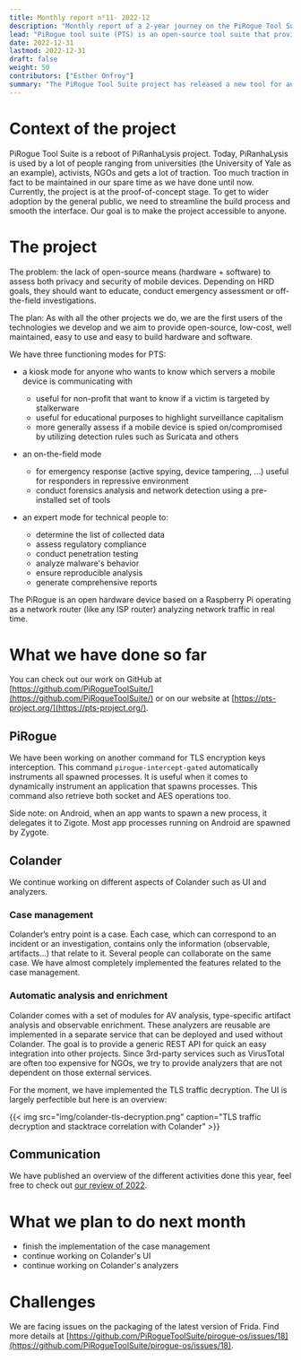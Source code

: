 ```yaml
---
title: Monthly report n⁰11- 2022-12
description: "Monthly report of a 2-year journey on the PiRogue Tool Suite project"
lead: "PiRogue tool suite (PTS) is an open-source tool suite that provides a comprehensive mobile forensic and network traffic analysis platform."
date: 2022-12-31
lastmod: 2022-12-31
draft: false
weight: 50
contributors: ["Esther Onfroy"]
summary: "The PiRogue Tool Suite project has released a new tool for automatically intercepting TLS keys and is making significant progress on their Colander software suite. Colander offers case management, automatic analysis (like AV scans), and enrichment (without relying solely on expensive 3rd party services)"
---
```


# Context of the project
PiRogue Tool Suite is a reboot of PiRanhaLysis project. Today, PiRanhaLysis is used by a lot of people ranging from universities (the University of Yale as an example), activists, NGOs and gets a lot of traction. Too much traction in fact to be maintained in our spare time as we have done until now. Currently, the project is at the proof-of-concept stage. To get to wider adoption by the general public, we need to streamline the build process and smooth the interface. Our goal is to make the project accessible to anyone.

# The project
The problem: the lack of open-source means (hardware + software) to assess both privacy and security of mobile devices. Depending on HRD goals, they should want to educate, conduct emergency assessment or off-the-field investigations.

The plan: As with all the other projects we do, we are the first users of the technologies we develop and we aim to provide open-source, low-cost, well maintained, easy to use and easy to build hardware and software. 

We have three functioning modes for PTS:

- a kiosk mode for anyone who wants to know which servers a mobile device is communicating with
  - useful for non-profit that want to know if a victim is targeted by stalkerware
  - useful for educational purposes to highlight surveillance capitalism
  - more generally assess if a mobile device is spied on/compromised by utilizing detection rules such as Suricata and others

- an on-the-field mode
  - for emergency response (active spying, device tampering, ...) useful for responders in repressive environment
  - conduct forensics analysis and network detection using a pre-installed set of tools

- an expert mode for technical people to:
  - determine the list of collected data
  - assess regulatory compliance
  - conduct penetration testing 
  - analyze malware's behavior
  - ensure reproducible analysis
  - generate comprehensive reports

The PiRogue is an open hardware device based on a Raspberry Pi operating as a network router (like any ISP router) analyzing network traffic in real time. 

# What we have done so far
You can check out our work on GitHub at [https://github.com/PiRogueToolSuite/](https://github.com/PiRogueToolSuite/) or on our website at [https://pts-project.org/](https://pts-project.org/).

## PiRogue

We have been working on another command for TLS encryption keys interception. This command `pirogue-intercept-gated` automatically instruments all spawned processes. It is useful when it comes to dynamically instrument an application that spawns processes. This command also retrieve both socket and AES operations too. 

Side note: on Android, when an app wants to spawn a new process, it delegates it to Zigote. Most app processes running on Android are spawned by Zygote. 

## Colander

We continue working on different aspects of Colander such as UI and analyzers. 

### Case management

Colander’s entry point is a case. Each case, which can correspond to an incident or an investigation, contains only the information (observable, artifacts…) that relate to it. Several people can collaborate on the same case. We have almost completely implemented the features related to the case management.

### Automatic analysis and enrichment

Colander comes with a set of modules for AV analysis, type-specific artifact analysis and observable enrichment. These analyzers are reusable are implemented in a separate service that can be deployed and used without Colander. The goal is to provide a generic REST API for quick an easy integration into other projects. Since 3rd-party services such as VirusTotal are often too expensive for NGOs, we try to provide analyzers that are not dependent on those external services.

For the moment, we have implemented the TLS traffic decryption. The UI is largely perfectible but here is an overview:

{{< img src="img/colander-tls-decryption.png" caption="TLS traffic decryption and stacktrace correlation with Colander" >}}

## Communication

We have published an overview of the different activities done this year, feel free to check out [our review of 2022](https://pts-project.org/blog/year-2022-in-review/).

# What we plan to do next month

* finish the implementation of the case management
* continue working on Colander's UI
* continue working on Colander's analyzers

# Challenges
We are facing issues on the packaging of the latest version of Frida. Find more details at [https://github.com/PiRogueToolSuite/pirogue-os/issues/18](https://github.com/PiRogueToolSuite/pirogue-os/issues/18).